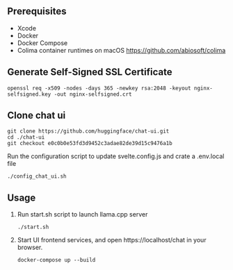 ## Prerequisites
- Xcode
- Docker
- Docker Compose
- Colima container runtimes on macOS https://github.com/abiosoft/colima

## Generate Self-Signed SSL Certificate
```shell
openssl req -x509 -nodes -days 365 -newkey rsa:2048 -keyout nginx-selfsigned.key -out nginx-selfsigned.crt
```

## Clone chat ui
```shell
git clone https://github.com/huggingface/chat-ui.git
cd ./chat-ui
git checkout e0c0b0e53fd3d9452c3adae82de39d15c9476a1b 
```

Run the configuration script to update svelte.config.js and crate a .env.local file
```shell
./config_chat_ui.sh
```

## Usage
1. Run start.sh script to launch llama.cpp server
    ```shell
    ./start.sh
    ```

2. Start UI frontend services, and open https://localhost/chat in your browser.
    ```shell
    docker-compose up --build
    ```
